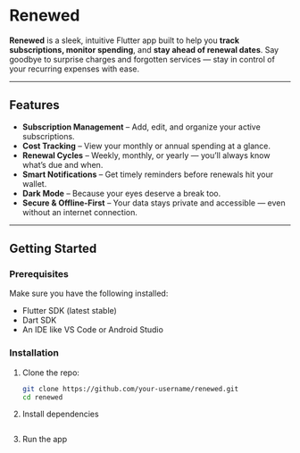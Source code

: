 #  Renewed

**Renewed** is a sleek, intuitive Flutter app built to help you **track subscriptions, monitor spending**, and **stay ahead of renewal dates**. Say goodbye to surprise charges and forgotten services — stay in control of your recurring expenses with ease.

---

##  Features

- **Subscription Management** – Add, edit, and organize your active subscriptions.
- **Cost Tracking** – View your monthly or annual spending at a glance.
- **Renewal Cycles** – Weekly, monthly, or yearly — you’ll always know what’s due and when.
- **Smart Notifications** – Get timely reminders before renewals hit your wallet.
- **Dark Mode** – Because your eyes deserve a break too.
- **Secure & Offline-First** – Your data stays private and accessible — even without an internet connection.

---

##  Getting Started

###  Prerequisites

Make sure you have the following installed:
- Flutter SDK (latest stable)
- Dart SDK
- An IDE like VS Code or Android Studio

###  Installation

1. Clone the repo:
   ```bash
   git clone https://github.com/your-username/renewed.git
   cd renewed

2. Install dependencies
   ```flutter pub get

3. Run the app
   ``` flutter run